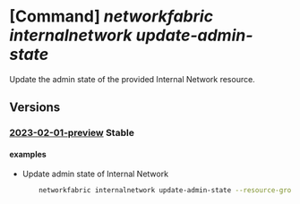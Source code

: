# [Command] _networkfabric internalnetwork update-admin-state_

Update the admin state of the provided Internal Network resource.

## Versions

### [2023-02-01-preview](/Resources/mgmt-plane/L3N1YnNjcmlwdGlvbnMve30vcmVzb3VyY2Vncm91cHMve30vcHJvdmlkZXJzL21pY3Jvc29mdC5tYW5hZ2VkbmV0d29ya2ZhYnJpYy9sM2lzb2xhdGlvbmRvbWFpbnMve30vaW50ZXJuYWxuZXR3b3Jrcy97fS91cGRhdGVhZG1pbmlzdHJhdGl2ZXN0YXRl/2023-02-01-preview.xml) **Stable**

<!-- mgmt-plane /subscriptions/{}/resourcegroups/{}/providers/microsoft.managednetworkfabric/l3isolationdomains/{}/internalnetworks/{}/updateadministrativestate 2023-02-01-preview -->

#### examples

- Update admin state of Internal Network
    ```bash
        networkfabric internalnetwork update-admin-state --resource-group "example-rg" --l3domain "example-l3domain" --resource-name "example-internalNetwork" --state "Enable"
    ```
